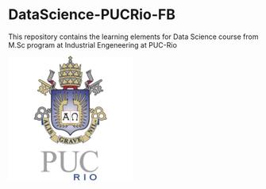 # DataScience-PUCRio-FB
 This repository contains the learning elements for Data Science course from M.Sc program at Industrial Engeneering at PUC-Rio
 
 
[<img src="puclogo.png" width="250"/>](puclogo.png)
